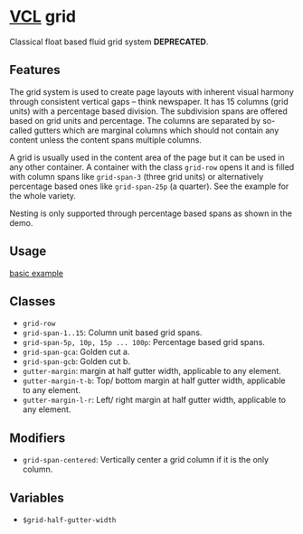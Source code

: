 # [VCL](https://vcl.github.io/) grid

Classical float based fluid grid system **DEPRECATED**.

## Features

The grid system is used to create page layouts with inherent visual harmony
through  consistent vertical gaps – think newspaper.
It has 15 columns (grid units) with a percentage based division.
The subdivision spans are offered based on grid units and percentage.
The columns are separated by so-called gutters which are marginal columns
which should not contain any content unless the content spans multiple
columns.

A grid is usually used in the content area of the page but it can be used in
any other container.
A container with the class `grid-row` opens it and
is filled with column spans like `grid-span-3` (three grid units)
or alternatively percentage based ones like `grid-span-25p` (a quarter).
See the example for the whole variety.

Nesting is only supported through percentage based spans as shown
in the demo.

## Usage

[basic example](/demo/example.html)

## Classes

- `grid-row`
- `grid-span-1..15`: Column unit based grid spans.
- `grid-span-5p, 10p, 15p ... 100p`: Percentage based grid spans.
- `grid-span-gca`: Golden cut a.
- `grid-span-gcb`: Golden cut b.
- `gutter-margin`: margin at half gutter width, applicable to any element.
- `gutter-margin-t-b`: Top/ bottom margin at half gutter width, applicable
   to any element.
- `gutter-margin-l-r`: Left/ right margin at half gutter width, applicable
   to any element.

## Modifiers

- `grid-span-centered`: Vertically center a grid column if it is the only
  column.

## Variables

- `$grid-half-gutter-width`
